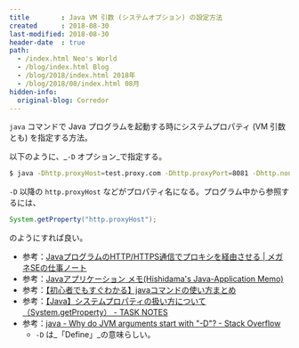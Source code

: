 ```yaml
---
title        : Java VM 引数 (システムオプション) の設定方法
created      : 2018-08-30
last-modified: 2018-08-30
header-date  : true
path:
  - /index.html Neo's World
  - /blog/index.html Blog
  - /blog/2018/index.html 2018年
  - /blog/2018/08/index.html 08月
hidden-info:
  original-blog: Corredor
---
```


`java` コマンドで Java プログラムを起動する時にシステムプロパティ (VM 引数とも) を指定する方法。

以下のように、_`-D` オプション_で指定する。

```bash
$ java -Dhttp.proxyHost=test.proxy.com -Dhttp.proxyPort=8081 -Dhttp.nonProxyHosts="localhost|*.nonproxy.com" -jar hoge.war
```

`-D` 以降の `http.proxyHost` などがプロパティ名になる。プログラム中から参照するには、

```java
System.getProperty("http.proxyHost");
```

のようにすれば良い。

- 参考：[JavaプログラムのHTTP/HTTPS通信でプロキシを経由させる | メガネSEの仕事ノート](http://glasses-se-note.com/java-proxy/)
- 参考：[Javaアプリケーション メモ(Hishidama's Java-Application Memo)](http://www.ne.jp/asahi/hishidama/home/tech/java/application.html)
- 参考：[【初心者でもすぐわかる】javaコマンドの使い方まとめ](https://eng-entrance.com/java-command)
- 参考：[【Java】システムプロパティの扱い方について（System.getProperty） - TASK NOTES](http://www.task-notes.com/entry/20151004/1443951543)
- 参考：[java - Why do JVM arguments start with "-D"? - Stack Overflow](https://stackoverflow.com/questions/44745261/why-do-jvm-arguments-start-with-d)
  - `-D` は_「Define」_の意味らしい。
